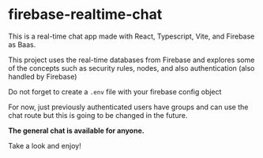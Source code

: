 # firebase-realtime-chat

This is a real-time chat app made with React, Typescript, Vite, and Firebase as Baas.

This project uses the real-time databases from Firebase and explores some of the concepts such as security rules, nodes, and also authentication (also handled by Firebase)

Do not forget to create a `.env` file with your firebase config object

For now, just previously authenticated users have groups and can use the chat route but this is going to be changed in the future.

**The general chat is available for anyone.**

Take a look and enjoy!
